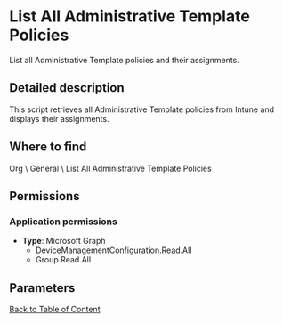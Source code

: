 # List All Administrative Template Policies

List all Administrative Template policies and their assignments.

## Detailed description
This script retrieves all Administrative Template policies from Intune and displays their assignments.

## Where to find
Org \ General \ List All Administrative Template Policies

## Permissions
### Application permissions
- **Type**: Microsoft Graph
  - DeviceManagementConfiguration.Read.All
  - Group.Read.All


## Parameters

[Back to Table of Content](../../../README.md)

